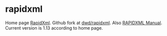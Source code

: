 # rapidxml

Home page [RapidXml](http://rapidxml.sourceforge.net/). Github fork at [dwd/rapidxml](https://github.com/dwd/rapidxml). Also [RAPIDXML Manual](http://rapidxml.sourceforge.net/manual.html). Current version is 1.13 according to home page.
